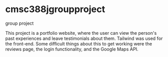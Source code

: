 # cmsc388jgroupproject
group project

This project is a portfolio website, where the user can view the person's past experiences and leave testimonials about them. Tailwind was used for the front-end. Some difficult things about this to get working were the reviews page, the login functionality, and the Google Maps API. 
